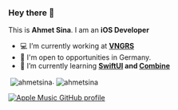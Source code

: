 ### Hey there 👋
This is **Ahmet Sina**. I am an **iOS Developer**
- 💻 I’m currently working at **[VNGRS](https://dev.vngrs.com)**
- 🔎 I'm open to opportunities in Germany.
- 🌱 I’m currently learning **[SwiftUI](https://developer.apple.com/documentation/swiftui) and [Combine](https://developer.apple.com/documentation/combine)**

<p>&nbsp;<img align="center" src="https://github-readme-stats.vercel.app/api?username=ahmetsina&show_icons=true&locale=en" alt="ahmetsina" />. <img align="center" src="https://github-readme-streak-stats.herokuapp.com/?user=ahmetsina&" alt="ahmetsina" /></p>

[![Apple Music GitHub profile](https://apple-music-github-profile.rayriffy.com/theme/dark.svg?uid=001163.2166f755cee14e9bbbc9af42a235f343.2057)](https://github.com/rayriffy/apple-music-github-profile)
